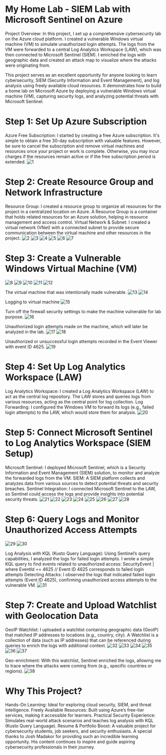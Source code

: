 # My Home Lab - SIEM Lab with Microsoft Sentinel on Azure
Project Overview: In this project, I set up a comprehensive cybersecurity lab on the Azure cloud platform. I created a vulnerable Windows virtual machine (VM) to simulate unauthorized login attempts. The logs from the VM were forwarded to a central Log Analytics Workspace (LAW), which was then connected to Microsoft Sentinel (SIEM). I enriched the logs with geographic data and created an attack map to visualize where the attacks were originating from.

This project serves as an excellent opportunity for anyone looking to learn cybersecurity, SIEM (Security Information and Event Management), and log analysis using freely available cloud resources. It demonstrates how to build a home lab on Microsoft Azure by deploying a vulnerable Windows virtual machine (VM), capturing security logs, and analyzing potential threats with Microsoft Sentinel.

# Step 1: Set Up Azure Subscription
Azure Free Subscription: I started by creating a free Azure subscription. It's simple to obtain a free 30-day subscription with valuable features. However, be sure to cancel the subscription and remove virtual machines and resources once your project or work is complete. Otherwise, you may incur charges if the resources remain active or if the free subscription period is extended.
![1](https://github.com/user-attachments/assets/9a468458-45bc-48bc-9f06-78e9e1c0fce6)

# Step 2: Create Resource Group and Network Infrastructure
Resource Group: I created a resource group to organize all resources for the project in a centralized location on Azure.
A Resource Group is a container that holds related resources for an Azure solution, helping in resource management and access control.
Virtual Network & Subnet: I created a virtual network (VNet) with a connected subnet to provide secure communication between the virtual machine and other resources in the project.
![2](https://github.com/user-attachments/assets/8ec83477-e126-49a5-ab38-ffca82a7bbe7)
![3](https://github.com/user-attachments/assets/6eb9f128-94e1-448b-86a0-d91f8cfff407)
![4](https://github.com/user-attachments/assets/6b904fbe-ece9-43eb-8037-043a283b773c)
![5](https://github.com/user-attachments/assets/7da11edf-3619-4940-832b-677a034bf1ed)
![6](https://github.com/user-attachments/assets/b0a23d19-cb3c-4388-8316-96a5a1df184b)
![7](https://github.com/user-attachments/assets/9ffc37f1-d0f6-4fdf-9ef2-443d535d8bc2)

# Step 3: Create a Vulnerable Windows Virtual Machine (VM)
![8](https://github.com/user-attachments/assets/08048d0c-33e7-453c-b0de-d230b1fdd6a2)
![9](https://github.com/user-attachments/assets/488138a7-0264-43d1-b2f9-a1e1a1ee8a93)
![10](https://github.com/user-attachments/assets/de674f95-9ba6-49c6-9949-c1cbb71272a9)
![11](https://github.com/user-attachments/assets/6a44f398-62bd-4b7f-bcc3-0b7423d3c784)
![12](https://github.com/user-attachments/assets/f568ff0e-f8cd-4bd0-be30-83c896a1422a)

The virtual machine that was intentionally made vulnerable.
![13](https://github.com/user-attachments/assets/85aec9bb-aac5-43f4-9fce-63f7c69de63f)
![14](https://github.com/user-attachments/assets/ea0a1f55-1f4a-42c9-9976-c77789adfe66)

Logging to virtual machine 
![15](https://github.com/user-attachments/assets/5bdabd2a-e2d4-4f38-ab23-c3fb3f14dca7)

Turn off the firewall security settings  to make the machine vulnerable for lab purpose. 
![16](https://github.com/user-attachments/assets/76864706-ea39-4930-baa3-da7537fa79b4)

Unauthorized login attempts made on the machine, which will later be analyzed in the lab.
![17](https://github.com/user-attachments/assets/09c87ad8-9ec1-4ce0-992a-7f894ef05837)
![18](https://github.com/user-attachments/assets/f85c65c3-a8f6-4705-bafb-dba486dfe40d)

Unauthorized or unsuccessful login attempts recorded in the Event Viewer with event ID 4625. 
![19](https://github.com/user-attachments/assets/769d9440-62b5-425e-8c2f-541c5cba053c)

# Step 4: Set Up Log Analytics Workspace (LAW)
Log Analytics Workspace: I created a Log Analytics Workspace (LAW) to act as the central log repository.
The LAW stores and queries logs from various resources, acting as the central point for log collection.
Log Forwarding: I configured the Windows VM to forward its logs (e.g., failed login attempts) to the LAW, which would store them for analysis.
![20](https://github.com/user-attachments/assets/6bc24555-5809-4eef-a26d-9dbb0a543470)

# Step 5: Connect Microsoft Sentinel to Log Analytics Workspace (SIEM Setup)
Microsoft Sentinel: I deployed Microsoft Sentinel, which is a Security Information and Event Management (SIEM) solution, to monitor and analyze the forwarded logs from the VM.
SIEM: A SIEM platform collects and analyzes data from various sources to detect potential threats and security breaches.
Sentinel Integration: I connected Microsoft Sentinel to the LAW, so Sentinel could access the logs and provide insights into potential security threats.
![21](https://github.com/user-attachments/assets/dfad7102-8156-49cc-8b0c-8113eb950aad)
![22](https://github.com/user-attachments/assets/49bcd1f3-2bb3-4e4b-8236-e0311baed7b5)
![23](https://github.com/user-attachments/assets/4a0f3e7f-8070-4fe8-88d3-32eba0ecc053)
![24](https://github.com/user-attachments/assets/caca32a7-8710-45f6-8e98-7c8786eed141)
![25](https://github.com/user-attachments/assets/c8599cdf-cc04-400b-9b03-5ebe7c0d201b)
![26](https://github.com/user-attachments/assets/d5d1c487-3cea-4aec-9074-cf8eccadbb75)
![27](https://github.com/user-attachments/assets/8bc9ce78-a59f-459c-b7c2-ed5f29e23a33)
![28](https://github.com/user-attachments/assets/07eda9c2-1867-486d-8f3d-e0503bec13af)

# Step 6: Query Logs and Monitor Unauthorized Access Attempts
![29](https://github.com/user-attachments/assets/b72c8c54-a707-4a24-a943-b76092793a72)
![30](https://github.com/user-attachments/assets/1a1dbcdd-a46c-489b-9c27-2f6fafd7752b)

Log Analysis with KQL (Kusto Query Language): Using Sentinel’s query capabilities, I analyzed the logs for failed login attempts. I wrote a simple KQL query to find events related to unauthorized access:
 SecurityEvent | where EventId == 4625  // Event ID 4625 corresponds to failed login attempts
Detecting Attacks: I observed the logs that indicated failed login attempts (Event ID 4625), confirming unauthorized access attempts to the vulnerable VM.
![31](https://github.com/user-attachments/assets/4ec593d0-a398-4765-a559-e0cd314b6f3b)

# Step 7: Create and Upload Watchlist with Geolocation Data
GeoIP Watchlist: I uploaded a watchlist containing geographic data (GeoIP) that matched IP addresses to locations (e.g., country, city).
A Watchlist is a collection of data (such as IP addresses) that can be referenced during queries to enrich the logs with additional context.
![32](https://github.com/user-attachments/assets/6d5191b4-4233-4f4e-a3d5-16976b1a07d7)
![33](https://github.com/user-attachments/assets/c68ce106-43c9-4c85-98d0-6a2e09813e0c)
![34](https://github.com/user-attachments/assets/2aa6cf82-a41b-4bb9-99b3-fc67ca394dab)
![35](https://github.com/user-attachments/assets/14da68e9-949f-4857-b77f-fa10d2b6b3a8)
![36](https://github.com/user-attachments/assets/7049c167-4e0a-43d7-9904-8094892bb64e)
![37](https://github.com/user-attachments/assets/c0deb020-e233-4f3f-892e-99bf81a7c1ec)

Geo-enrichment: With this watchlist, Sentinel enriched the logs, allowing me to trace where the attacks were coming from (e.g., specific countries or regions).
![38](https://github.com/user-attachments/assets/422de643-59e2-437a-aa8b-88e28e6ff5fc)

# Why This Project?
Hands-On Learning: Ideal for exploring cloud security, SIEM, and threat intelligence.
Freely Available Resources: Built using Azure’s free-tier services, making it accessible for learners.
Practical Security Experience: Simulates real-world attack scenarios and teaches log analysis with KQL (Kusto Query Language).
Resume & Portfolio Boost: A valuable project for cybersecurity students, job seekers, and security enthusiasts.
A special thanks to Josh Madakor for providing such an incredible learning opportunity. His content continues to inspire and guide aspiring cybersecurity professionals in their journey. 

